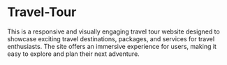 # Travel-Tour
This is a responsive and visually engaging travel tour website designed to showcase exciting travel destinations, packages, and services for travel enthusiasts. The site offers an immersive experience for users, making it easy to explore and plan their next adventure.
